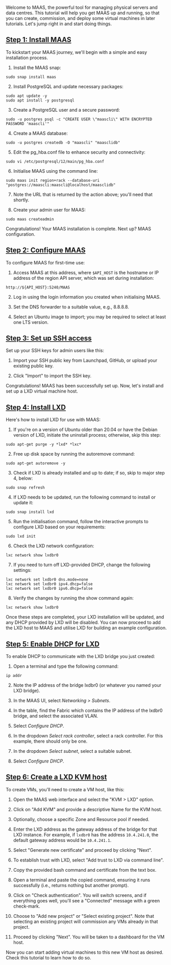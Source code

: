 <!-- "Bootstrap MAAS" -->
Welcome to MAAS, the powerful tool for managing physical servers and data centres. This tutorial will help you get MAAS up and running, so that you can create, commission, and deploy some virtual machines in later tutorials. Let's jump right in and start doing things.

<a href="#heading--Step-1-Install-MAAS"><h2 id="heading--Step-1-Install-MAAS">Step 1: Install MAAS</h2></a>

To kickstart your MAAS journey, we'll begin with a simple and easy installation process.

1. Install the MAAS snap:

```nohighlight
sudo snap install maas
```

2. Install PostgreSQL and update necessary packages:

```nohighlight
sudo apt update -y
sudo apt install -y postgresql
```

3. Create a PostgreSQL user and a secure password:

```nohighlight
sudo -u postgres psql -c "CREATE USER \"maascli\" WITH ENCRYPTED PASSWORD 'maascli'"
```

4. Create a MAAS database:

```nohighlight
sudo -u postgres createdb -O "maascli" "maasclidb"
```

5. Edit the pg_hba.conf file to enhance security and connectivity:

```nohighlight
sudo vi /etc/postgresql/12/main/pg_hba.conf
```

6. Initialise MAAS using the command line:

```nohighlight
sudo maas init region+rack --database-uri "postgres://maascli:maascli@localhost/maasclidb"
```

7. Note the URL that is returned by the action above; you'll need that shortly.

8. Create your admin user for MAAS:

```nohighlight
sudo maas createadmin
```

Congratulations! Your MAAS installation is complete. Next up? MAAS configuration.

<a href="#heading--Step-2-Configure-MAAS"><h2 id="heading--Step-2-Configure-MAAS">Step 2: Configure MAAS</h2></a>

To configure MAAS for first-time use:

1. Access MAAS at this address, where `$API_HOST` is the hostname or IP address of the region API server, which was set during installation:

```nohighlight
http://${API_HOST}:5240/MAAS
```

2. Log in using the login information you created when initialising MAAS.

3. Set the DNS forwarder to a suitable value, e.g., 8.8.8.8.

4. Select an Ubuntu image to import; you may be required to select at least one LTS version.

<a href="#heading--Step-3-Set-up-SSH-access"><h2 id="heading--Step-3-Set-up-SSH-access">Step 3: Set up SSH access</h2></a>

Set up your SSH keys for admin users like this:

1. Import your SSH public key from Launchpad, GitHub, or upload your existing public key.

2. Click "Import" to import the SSH key.

Congratulations! MAAS has been successfully set up. Now, let's install and set up a LXD virtual machine host.

<a href="#heading--Step-4-Install-LXD"><h2 id="heading--Step-4-Install-LXD">Step 4: Install LXD</h2></a>

Here's how to install LXD for use with MAAS:

1. If you're on a version of Ubuntu older than 20.04 or have the Debian version of LXD, initiate the uninstall process; otherwise, skip this step:

```nohighlight
sudo apt-get purge -y *lxd* *lxc*
```

2. Free up disk space by running the autoremove command:

```nohighlight
sudo apt-get autoremove -y
```

3. Check if LXD is already installed and up to date; if so, skip to major step 4, below:

```nohighlight
sudo snap refresh
```

4. If LXD needs to be updated, run the following command to install or update it:

```nohighlight
sudo snap install lxd
```

5. Run the initialisation command, follow the interactive prompts to configure LXD based on your requirements:

```nohighlight
sudo lxd init
```

6. Check the LXD network configuration:

```nohighlight
lxc network show lxdbr0
```

7. If you need to turn off LXD-provided DHCP, change the following settings:

```nohighlight
lxc network set lxdbr0 dns.mode=none
lxc network set lxdbr0 ipv4.dhcp=false
lxc network set lxdbr0 ipv6.dhcp=false
```

8. Verify the changes by running the show command again:

```nohighlight
lxc network show lxdbr0
```

Once these steps are completed, your LXD installation will be updated, and any DHCP provided by LXD will be disabled. You can now proceed to add the LXD host to MAAS and utilise LXD for building an example configuration.

<a href="#heading--Step-5-Enable-DHCP-for-LXD"><h2 id="heading--Step-5-Enable-DHCP-for-LXD">Step 5: Enable DHCP for LXD</h2></a>

To enable DHCP to communicate with the LXD bridge you just created:

1. Open a terminal and type the following command:

```nohighlight
ip addr
```

2. Note the IP address of the bridge lxdbr0 (or whatever you named your LXD bridge).

3. In the MAAS UI, select *Networking > Subnets*.

4. In the table, find the Fabric which contains the IP address of the lxdbr0 bridge, and select the associated VLAN.

5. Select *Configure DHCP*.

6. In the dropdown *Select rack controller*, select a rack controller.  For this example, there should only be one.

7. In the dropdown *Select subnet*, select a suitable subnet.

8. Select *Configure DHCP*.  

<a href="#heading--Step-6-Create-a-LXD-KVM-host"><h2 id="heading--Step-6-Create-a-LXD-KVM-host">Step 6: Create a LXD KVM host</h2></a>

To create VMs, you'll need to create a VM host, like this:

1. Open the MAAS web interface and select the "KVM > LXD" option.

2. Click on "Add KVM" and provide a descriptive Name for the KVM host.

3. Optionally, choose a specific Zone and Resource pool if needed.

4. Enter the LXD address as the gateway address of the bridge for that LXD instance. For example, if `lxdbr0` has the address `10.4.241.0`, the default gateway address would be `10.4.241.1`.

5. Select "Generate new certificate" and proceed by clicking "Next".

6. To establish trust with LXD, select "Add trust to LXD via command line".

7. Copy the provided bash command and certificate from the text box.

8. Open a terminal and paste the copied command, ensuring it runs successfully (i.e., returns nothing but another prompt).

9. Click on "Check authentication". You will switch screens, and if everything goes well, you'll see a "Connected" message with a green check-mark.

10. Choose to "Add new project" or "Select existing project". Note that selecting an existing project will commission any VMs already in that project.

11. Proceed by clicking "Next". You will be taken to a dashboard for the VM host.

Now you can start adding virtual machines to this new VM host as desired.  Check this tutorial to learn how to do so.